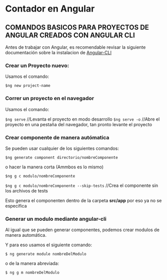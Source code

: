 # Contador en Angular

## COMANDOS BASICOS PARA PROYECTOS DE ANGULAR CREADOS CON ANGULAR CLI

Antes de trabajar con Angular, es recomendable revisar la siguiente documentación sobre la instalacion de [Angular-CLI](https://angular.io/cli)

### Crear un Proyecto nuevo:

Usamos el comando:

`$ng new project-name`

### Correr un proyecto en el navegador

Usamos el comando:

`$ng serve` //Levanta el proyecto en modo desarrollo
`$ng serve -o` //Abre el proyecto en una pestaña del navegador, tan pronto levante el proyecto

### Crear componente de manera autómatica

Se pueden usar cualquier de los siguientes comandos:

`$ng generate component directorio/nombreComponente`

o hacer la manera corta (Ammbos es lo mismo)

`$ng g c modulo/nombreComponente`

`$ng g c modulo/nombreComponente --skip-tests` //Crea el componente sin los archivos de tests

Esto genera el componenten dentro de la carpeta **src/app** por eso ya no se especifica

### Generar un modulo mediante angular-cli

Al igual que se pueden generar componentes, podemos crear modulos de manera automática.

Y para eso usamos el siguiente comando:

`$ ng generate module nombreDelModulo`

o de la manera abreviada:

`$ ng g m nombreDelModulo`